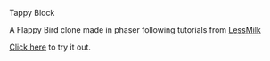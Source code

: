 Tappy Block

A Flappy Bird clone made in phaser following tutorials from [LessMilk](http://www.lessmilk.com/)

[Click here](https://skyth3r.github.io/Tappy-Block/) to try it out.
